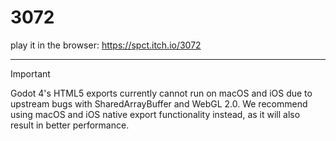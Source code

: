 # 3072

play it in the browser: https://spct.itch.io/3072 

---

> [!IMPORTANT]
> Godot 4's HTML5 exports currently cannot run on macOS and iOS due to upstream bugs with SharedArrayBuffer and WebGL 2.0. We recommend using macOS and iOS native export functionality instead, as it will also result in better performance.
